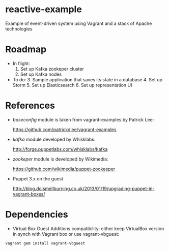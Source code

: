 reactive-example
================

Example of event-driven system using Vagrant and a stack of Apache technologies

# Roadmap
* In flight:
  1. Set up Kafka zookeper cluster
  2. Set up Kafka nodes
* To do:
  3. Sample application that saves its state in a database
  4. Set up Storm
  5. Set up Elasticsearch
  6. Set up representation UI

# References
* _baseconfig_ module is taken from vagrant-examples by Patrick Lee:

  https://github.com/patrickdlee/vagrant-examples

* _kafka_ module developed by Whisklabs:

  http://forge.puppetlabs.com/whisklabs/kafka

* _zookeper_ module is developed by Wikimedia:

  https://github.com/wikimedia/puppet-zookeeper

* Puppet 3.x on the guest

  http://blog.doismellburning.co.uk/2013/01/19/upgrading-puppet-in-vagrant-boxes/

# Dependencies
* Virtual Box Guest Additions compatibility: either keep VirtualBox version in
  synch with Vagrant box or use vagrant-vbguest:
```
vagrant gem install vagrant-vbguest
```

